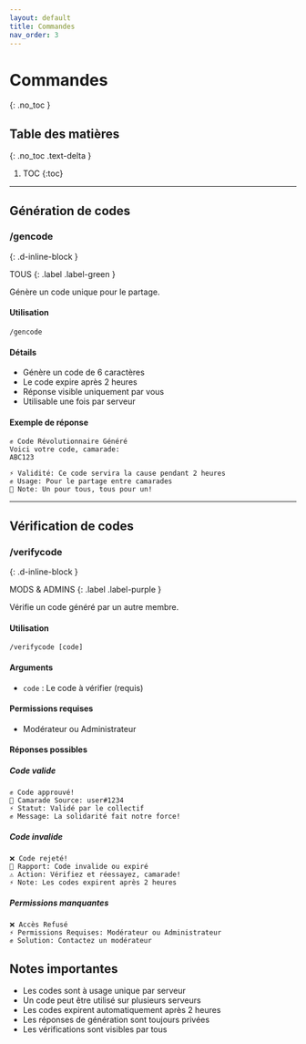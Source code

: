 ```yaml
---
layout: default
title: Commandes
nav_order: 3
---
```


# Commandes
{: .no_toc }

## Table des matières
{: .no_toc .text-delta }

1. TOC
{:toc}

---

## Génération de codes

### /gencode
{: .d-inline-block }

TOUS
{: .label .label-green }

Génère un code unique pour le partage.

#### Utilisation
```
/gencode
```

#### Détails
- Génère un code de 6 caractères
- Le code expire après 2 heures
- Réponse visible uniquement par vous
- Utilisable une fois par serveur

#### Exemple de réponse
```
✊ Code Révolutionnaire Généré
Voici votre code, camarade:
ABC123

⚡ Validité: Ce code servira la cause pendant 2 heures
✊ Usage: Pour le partage entre camarades
💪 Note: Un pour tous, tous pour un!
```

---

## Vérification de codes

### /verifycode
{: .d-inline-block }

MODS & ADMINS
{: .label .label-purple }

Vérifie un code généré par un autre membre.

#### Utilisation
```
/verifycode [code]
```

#### Arguments
- `code` : Le code à vérifier (requis)

#### Permissions requises
- Modérateur ou Administrateur

#### Réponses possibles

##### Code valide
```
✊ Code approuvé!
💪 Camarade Source: user#1234
⚡ Statut: Validé par le collectif
✊ Message: La solidarité fait notre force!
```

##### Code invalide
```
❌ Code rejeté!
📜 Rapport: Code invalide ou expiré
⚠️ Action: Vérifiez et réessayez, camarade!
⚡ Note: Les codes expirent après 2 heures
```

##### Permissions manquantes
```
❌ Accès Refusé
⚡ Permissions Requises: Modérateur ou Administrateur
✊ Solution: Contactez un modérateur
```

## Notes importantes

- Les codes sont à usage unique par serveur
- Un code peut être utilisé sur plusieurs serveurs
- Les codes expirent automatiquement après 2 heures
- Les réponses de génération sont toujours privées
- Les vérifications sont visibles par tous
